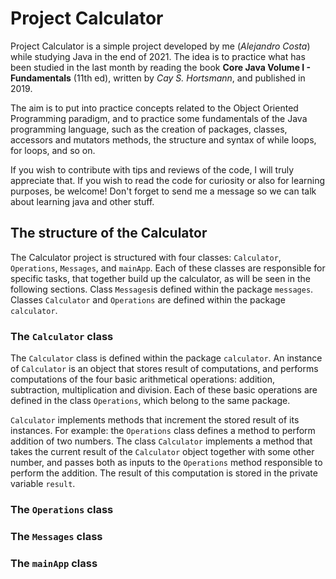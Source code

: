 # Project Calculator

Project Calculator is a simple project developed by me (_Alejandro Costa_) while studying Java in the end of 2021. The idea is to practice what has been studied in the last month by reading the book **Core Java Volume I - Fundamentals** (11th ed), written by _Cay S. Hortsmann_, and published in 2019.

The aim is to put into practice concepts related to the Object Oriented Programming paradigm, and to practice some fundamentals of the Java programming language, such as the creation of packages, classes, accessors and mutators methods, the structure and syntax of while loops, for loops, and so on.

If you wish to contribute with tips and reviews of the code, I will truly appreciate that. If you wish to read the code for curiosity or also for learning purposes, be welcome! Don't forget to send me a message so we can talk about learning java and other stuff.

## The structure of the Calculator

The Calculator project is structured with four classes: `Calculator`, `Operations`, `Messages`, and `mainApp`. Each of these classes are responsible for specific tasks, that together build up the calculator, as will be seen in the following sections.
Class `Messages`is defined within the package `messages`. Classes `Calculator` and `Operations` are defined within the package `calculator`.

### The `Calculator` class

The `Calculator` class is defined within the package `calculator`. An instance of `Calculator` is an object that stores result of computations, and performs computations of the four basic arithmetical operations: addition, subtraction, multiplication and division. Each of these basic operations are defined in the class `Operations`, which belong to the same package.

`Calculator` implements methods that increment the stored result of its instances. For example: the `Operations` class defines a method to perform addition of two numbers. The class `Calculator` implements a method that takes the current result of the `Calculator` object together with some other number, and passes both as inputs to the `Operations` method responsible to perform the addition. The result of this computation is stored in the private variable `result`.


### The `Operations` class

### The `Messages` class

### The `mainApp` class
